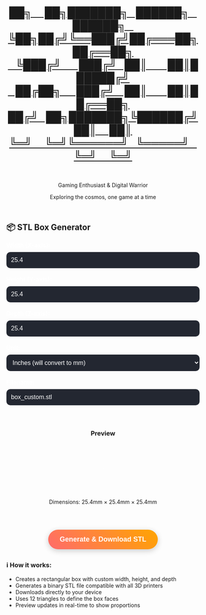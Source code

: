 <div class="container">
    <header>
        <a class="no-underline" href="./" >
        <h1 class='xzor-ascii-banner'>██╗&nbsp;&nbsp;&nbsp;&nbsp;&nbsp;██╗███████╗&nbsp;&nbsp;&nbsp;██████╗&nbsp;&nbsp;&nbsp;██████╗&nbsp;&nbsp;&nbsp;<br>
             ╚██╗██╔╝╚══███╔╝██╔═══██╗██╔══██╗<br>
              &nbsp;&nbsp;&nbsp;╚███╔╝&nbsp;&nbsp;&nbsp;&nbsp;&nbsp;&nbsp;&nbsp;███╔╝&nbsp;&nbsp;&nbsp;██║&nbsp;&nbsp;&nbsp;&nbsp;&nbsp;&nbsp;&nbsp;&nbsp;██║██████╔╝<br>
            &nbsp;&nbsp;&nbsp;██╔██╗&nbsp;&nbsp;&nbsp;&nbsp;&nbsp;&nbsp;███╔╝&nbsp;&nbsp;&nbsp;&nbsp;██║&nbsp;&nbsp;&nbsp;&nbsp;&nbsp;&nbsp;&nbsp;&nbsp;██║██╔══██╗<br>
           ██╔╝&nbsp;&nbsp;&nbsp;██╗███████╗╚██████╔╝██║&nbsp;&nbsp;&nbsp;&nbsp;&nbsp;██║<br>
            ╚═╝&nbsp;&nbsp;&nbsp;&nbsp;&nbsp;╚═╝╚══════╝&nbsp;&nbsp;&nbsp;╚═════╝&nbsp;&nbsp;&nbsp;╚═╝&nbsp;&nbsp;&nbsp;&nbsp;&nbsp;╚═╝</h1></a><br>
        <p class="subtitle">Gaming Enthusiast & Digital Warrior</p>
        <p class="tagline">Exploring the cosmos, one game at a time</p>
    </header>
    <style>
        .input-group {
            margin-bottom: 20px;
        }        
        label {
            display: block;
            margin-bottom: 8px;
            color: #ffffff;
            font-weight: bold;
            font-size: 1.1em;
        }        
        input, select {
            width: 100%;
            padding: 12px;
            border: none;
            border-radius: 10px;
            font-size: 16px;
            background: rgba(255, 255, 255, 0.2);
            background-color: #232731;
            color: white;
            backdrop-filter: blur(5px);
        }
        input::placeholder {
            color: rgba(255, 255, 255, 0.7);
        }
        button {
            background: linear-gradient(45deg, #ff6b6b, #ffa500);
            color: white;
            padding: 15px 30px;
            border: none;
            border-radius: 50px;
            font-size: 18px;
            font-weight: bold;
            cursor: pointer;
            transition: all 0.3s ease;
            display: block;
            margin: 30px auto;
            box-shadow: 0 4px 15px rgba(0,0,0,0.2);
        }
        button:hover {
            transform: translateY(-2px);
            box-shadow: 0 8px 25px rgba(0,0,0,0.3);
        }
        button:active {
            transform: translateY(0);
        }
        .info {
            background: rgba(255, 255, 255, 0.1);
            padding: 20px;
            border-radius: 10px;
            margin: 20px 0;
            border-left: 4px solid #ffa500;
        }
        .preview {
            text-align: center;
            margin: 20px 0;
            padding: 20px;
            background: rgba(255, 255, 255, 0.05);
            border-radius: 10px;
        }
        .box-container {
            perspective: 400px;
            margin: 20px auto;
            width: 120px;
            height: 120px;
            display: flex;
            align-items: center;
            justify-content: center;
        }
        .box-visual {
            position: relative;
            transform-style: preserve-3d;
            animation: rotateBox 8s infinite linear;
        }
        .box-face {
            position: absolute;
            border: 2px solid rgba(255, 255, 255, 0.4);
            border-radius: 4px;
            box-shadow: inset 0 0 20px rgba(255, 255, 255, 0.1);
        }
        .box-face.front {
            background: linear-gradient(45deg, #ff6b6b, #ffa500);
        }
        .box-face.back {
            background: linear-gradient(45deg, #ff4757, #ff3838);
        }
        .box-face.right {
            background: linear-gradient(45deg, #ffa500, #ff9f43);
        }
        .box-face.left {
            background: linear-gradient(45deg, #ff3838, #ff6b6b);
        }
        .box-face.top {
            background: linear-gradient(45deg, #ff9f43, #feca57);
        }
        .box-face.bottom {
            background: linear-gradient(45deg, #ff4757, #c44569);
        }
        @keyframes rotateBox {
            0% { transform: rotateX(15deg) rotateY(0deg) rotateZ(5deg); }
            25% { transform: rotateX(75deg) rotateY(90deg) rotateZ(15deg); }
            50% { transform: rotateX(165deg) rotateY(180deg) rotateZ(95deg); }
            75% { transform: rotateX(255deg) rotateY(270deg) rotateZ(175deg); }
            100% { transform: rotateX(375deg) rotateY(360deg) rotateZ(365deg); }
        }
        .success-message {
            background: rgba(76, 175, 80, 0.3);
            color: white;
            padding: 15px;
            border-radius: 10px;
            margin: 20px 0;
            border-left: 4px solid #4CAF50;
            display: none;
        }
    </style>
<body>
    <div class="profile-section">
        <h2 class="section-title centered-title alt">📦 STL Box Generator</h2>        
        <div class="input-group">
            <label for="width">Width (X-axis):</label>
            <input type="number" id="width" value="25.4" step="0.1" min="0.1" placeholder="Enter width">
        </div>
        <div class="input-group">
            <label for="height">Height (Y-axis):</label>
            <input type="number" id="height" value="25.4" step="0.1" min="0.1" placeholder="Enter height">
        </div>
        <div class="input-group">
            <label for="depth">Depth (Z-axis):</label>
            <input type="number" id="depth" value="25.4" step="0.1" min="0.1" placeholder="Enter depth">
        </div>
        <div class="input-group">
            <label for="unit">Unit:</label>
            <select id="unit">
                <option value="mm">Millimeters (mm)</option>
                <option value="inch" selected>Inches (will convert to mm)</option>
                <option value="cm">Centimeters (cm)</option>
            </select>
        </div>
        <div class="input-group">
            <label for="filename">Filename:</label>
            <input type="text" id="filename" value="box_custom.stl" placeholder="Enter filename">
        </div>
        <div class="preview">
            <h3>Preview</h3>
            <div class="box-container">
                <div class="box-visual" id="boxVisual">
                    <div class="box-face front"></div>
                    <div class="box-face back"></div>
                    <div class="box-face right"></div>
                    <div class="box-face left"></div>
                    <div class="box-face top"></div>
                    <div class="box-face bottom"></div>
                </div>
            </div>
            <p id="dimensions">Dimensions: 25.4mm × 25.4mm × 25.4mm</p>
        </div>
        <button onclick="generateBox()">Generate & Download STL</button>
        <div id="successMessage" class="success-message">
            ✅ STL file generated and downloaded successfully!
        </div>
    </div>
    <div class="profile-section">
        <div class="about-text">
            <h3 class="section-title centered-title alt">ℹ️ How it works:</h3>
            <div>
            <ul>
                <li>Creates a rectangular box with custom width, height, and depth</li>
                <li>Generates a binary STL file compatible with all 3D printers</li>
                <li>Downloads directly to your device</li>
                <li>Uses 12 triangles to define the box faces</li>
                <li>Preview updates in real-time to show proportions</li>
            </ul>
        </div>
    </div>
    <script>
        function createBoxSTL(width, height, depth, filename = "box.stl") {
            // Define the 8 vertices of a rectangular box
            const w = width / 2;
            const h = height / 2;
            const d = depth / 2;
            const vertices = [
                [-w, -h, -d],  // 0: bottom-back-left
                [+w, -h, -d],  // 1: bottom-back-right
                [+w, +h, -d],  // 2: bottom-front-right
                [-w, +h, -d],  // 3: bottom-front-left
                [-w, -h, +d],  // 4: top-back-left
                [+w, -h, +d],  // 5: top-back-right
                [+w, +h, +d],  // 6: top-front-right
                [-w, +h, +d],  // 7: top-front-left
            ];
            // Define the 12 triangular faces
            const faces = [
                [0, 2, 1], [0, 3, 2],  // Bottom face
                [4, 5, 6], [4, 6, 7],  // Top face
                [3, 6, 2], [3, 7, 6],  // Front face
                [0, 1, 5], [0, 5, 4],  // Back face
                [1, 2, 6], [1, 6, 5],  // Right face
                [0, 4, 7], [0, 7, 3],  // Left face
            ];
            // Calculate normal vector for a triangle
            function calculateNormal(v0, v1, v2) {
                const edge1 = [v1[0] - v0[0], v1[1] - v0[1], v1[2] - v0[2]];
                const edge2 = [v2[0] - v0[0], v2[1] - v0[1], v2[2] - v0[2]];
                // Cross product
                const normal = [
                    edge1[1] * edge2[2] - edge1[2] * edge2[1],
                    edge1[2] * edge2[0] - edge1[0] * edge2[2],
                    edge1[0] * edge2[1] - edge1[1] * edge2[0]
                ];
                // Normalize
                const length = Math.sqrt(normal[0] * normal[0] + normal[1] * normal[1] + normal[2] * normal[2]);
                if (length > 0) {
                    normal[0] /= length;
                    normal[1] /= length;
                    normal[2] /= length;
                }
                return normal;
            }
            // Helper functions for binary data
            function floatToBytes(value) {
                const buffer = new ArrayBuffer(4);
                const view = new DataView(buffer);
                view.setFloat32(0, value, true);
                return new Uint8Array(buffer);
            }
            function uint32ToBytes(value) {
                const buffer = new ArrayBuffer(4);
                const view = new DataView(buffer);
                view.setUint32(0, value, true);
                return new Uint8Array(buffer);
            }
            function uint16ToBytes(value) {
                const buffer = new ArrayBuffer(2);
                const view = new DataView(buffer);
                view.setUint16(0, value, true);
                return new Uint8Array(buffer);
            }
            // Build STL data
            const data = [];
            // 80-byte header
            const headerText = 'Generated rectangular box for 3D printing - Browser STL Generator';
            const header = new Uint8Array(80);
            for (let i = 0; i < Math.min(headerText.length, 80); i++) {
                header[i] = headerText.charCodeAt(i);
            }
            data.push(header);
            // Triangle count
            data.push(uint32ToBytes(faces.length));
            // Write each triangle
            faces.forEach(face => {
                const v0 = vertices[face[0]];
                const v1 = vertices[face[1]];
                const v2 = vertices[face[2]];
                const normal = calculateNormal(v0, v1, v2);
                // Normal vector
                data.push(floatToBytes(normal[0]));
                data.push(floatToBytes(normal[1]));
                data.push(floatToBytes(normal[2]));
                // Vertices
                [v0, v1, v2].forEach(vertex => {
                    data.push(floatToBytes(vertex[0]));
                    data.push(floatToBytes(vertex[1]));
                    data.push(floatToBytes(vertex[2]));
                });
                // Attribute byte count
                data.push(uint16ToBytes(0));
            });
            // Combine all data
            const totalLength = data.reduce((sum, chunk) => sum + chunk.length, 0);
            const binaryData = new Uint8Array(totalLength);
            let offset = 0;
            data.forEach(chunk => {
                binaryData.set(chunk, offset);
                offset += chunk.length;
            });
            return binaryData;
        }
        function downloadFile(data, filename) {
            const blob = new Blob([data], { type: 'application/octet-stream' });
            const url = URL.createObjectURL(blob);
            const a = document.createElement('a');
            a.href = url;
            a.download = filename;
            document.body.appendChild(a);
            a.click();
            document.body.removeChild(a);
            URL.revokeObjectURL(url);
        }
        function updatePreview() {
            const widthInput = document.getElementById('width');
            const heightInput = document.getElementById('height');
            const depthInput = document.getElementById('depth');
            const unitSelect = document.getElementById('unit');
            const dimensionsEl = document.getElementById('dimensions');
            const boxVisual = document.getElementById('boxVisual');
            let width = parseFloat(widthInput.value) || 25.4;
            let height = parseFloat(heightInput.value) || 25.4;
            let depth = parseFloat(depthInput.value) || 25.4;
            const unit = unitSelect.value;
            // Convert to mm for internal calculations
            let widthInMM = width, heightInMM = height, depthInMM = depth;
            if (unit === 'inch') {
                widthInMM = width * 25.4;
                heightInMM = height * 25.4;
                depthInMM = depth * 25.4;
            } else if (unit === 'cm') {
                widthInMM = width * 10;
                heightInMM = height * 10;
                depthInMM = depth * 10;
            }
            // Update dimensions display
            dimensionsEl.textContent = `Dimensions: ${widthInMM.toFixed(1)}mm × ${heightInMM.toFixed(1)}mm × ${depthInMM.toFixed(1)}mm`;
            // Update 3D preview proportions
            updateBoxVisualization(widthInMM, heightInMM, depthInMM);
        }
        function updateBoxVisualization(width, height, depth) {
            const boxVisual = document.getElementById('boxVisual');
            const faces = boxVisual.querySelectorAll('.box-face');            
            // Scale dimensions for visualization (max 80px for largest dimension)
            const maxDim = Math.max(width, height, depth);
            const scale = 80 / maxDim;            
            // Calculate scaled dimensions
            const scaledWidth = width * scale;   // X-axis (left-right)
            const scaledHeight = height * scale; // Y-axis (front-back)  
            const scaledDepth = depth * scale;   // Z-axis (bottom-top)            
            // Calculate half-dimensions for positioning (these are the distances from center to face)
            const halfWidth = scaledWidth / 2;
            const halfHeight = scaledHeight / 2;
            const halfDepth = scaledDepth / 2;            
            // FRONT face (positive Y direction) - Width × Depth
            faces[0].style.width = `${scaledWidth}px`;
            faces[0].style.height = `${scaledDepth}px`;
            faces[0].style.left = `${-halfWidth}px`;
            faces[0].style.top = `${-halfDepth}px`;
            faces[0].style.transform = `translateZ(${halfHeight}px)`;            
            // BACK face (negative Y direction) - Width × Depth  
            faces[1].style.width = `${scaledWidth}px`;
            faces[1].style.height = `${scaledDepth}px`;
            faces[1].style.left = `${-halfWidth}px`;
            faces[1].style.top = `${-halfDepth}px`;
            faces[1].style.transform = `translateZ(${-halfHeight}px) rotateY(180deg)`;            
            // RIGHT face (positive X direction) - Height × Depth
            faces[2].style.width = `${scaledHeight}px`;
            faces[2].style.height = `${scaledDepth}px`;
            faces[2].style.left = `${-halfHeight}px`;
            faces[2].style.top = `${-halfDepth}px`;
            faces[2].style.transform = `rotateY(90deg) translateZ(${halfWidth}px)`;            
            // LEFT face (negative X direction) - Height × Depth
            faces[3].style.width = `${scaledHeight}px`;
            faces[3].style.height = `${scaledDepth}px`;
            faces[3].style.left = `${-halfHeight}px`;
            faces[3].style.top = `${-halfDepth}px`;
            faces[3].style.transform = `rotateY(-90deg) translateZ(${halfWidth}px)`;            
            // TOP face (positive Z direction) - Width × Height
            faces[4].style.width = `${scaledWidth}px`;
            faces[4].style.height = `${scaledHeight}px`;
            faces[4].style.left = `${-halfWidth}px`;
            faces[4].style.top = `${-halfHeight}px`;
            faces[4].style.transform = `rotateX(90deg) translateZ(${halfDepth}px)`;            
            // BOTTOM face (negative Z direction) - Width × Height
            faces[5].style.width = `${scaledWidth}px`;
            faces[5].style.height = `${scaledHeight}px`;
            faces[5].style.left = `${-halfWidth}px`;
            faces[5].style.top = `${-halfHeight}px`;
            faces[5].style.transform = `rotateX(-90deg) translateZ(${halfDepth}px)`;            
            console.log(`Watertight box preview: ${width.toFixed(1)} × ${height.toFixed(1)} × ${depth.toFixed(1)}mm`);
            console.log(`Scaled to: ${scaledWidth.toFixed(1)} × ${scaledHeight.toFixed(1)} × ${scaledDepth.toFixed(1)}px`);
        }        
        function generateBox() {
            const widthInput = document.getElementById('width');
            const heightInput = document.getElementById('height');
            const depthInput = document.getElementById('depth');
            const unitSelect = document.getElementById('unit');
            const filenameInput = document.getElementById('filename');
            const successMessage = document.getElementById('successMessage');
            let width = parseFloat(widthInput.value) || 1;
            let height = parseFloat(heightInput.value) || 1;
            let depth = parseFloat(depthInput.value) || 1;
            const unit = unitSelect.value;
            const filename = filenameInput.value || 'box.stl';
            // Convert to mm
            let widthInMM = width, heightInMM = height, depthInMM = depth;
            if (unit === 'inch') {
                widthInMM = width * 25.4;
                heightInMM = height * 25.4;
                depthInMM = depth * 25.4;
            } else if (unit === 'cm') {
                widthInMM = width * 10;
                heightInMM = height * 10;
                depthInMM = depth * 10;
            }
            try {
                const stlData = createBoxSTL(widthInMM, heightInMM, depthInMM, filename);
                downloadFile(stlData, filename);
                successMessage.style.display = 'block';
                setTimeout(() => {
                    successMessage.style.display = 'none';
                }, 3000);
                console.log(`Generated ${filename}: ${widthInMM.toFixed(1)}×${heightInMM.toFixed(1)}×${depthInMM.toFixed(1)}mm box with ${stlData.length} bytes`);
            } catch (error) {
                alert('Error generating STL file: ' + error.message);
                console.error(error);
            }
        }
        // Update preview when inputs change
        document.getElementById('width').addEventListener('input', updatePreview);
        document.getElementById('height').addEventListener('input', updatePreview);
        document.getElementById('depth').addEventListener('input', updatePreview);
        document.getElementById('unit').addEventListener('change', function() {
            const widthInput = document.getElementById('width');
            const heightInput = document.getElementById('height');
            const depthInput = document.getElementById('depth');
            const unit = this.value;
            // Auto-adjust default values based on unit
            if (unit === 'inch') {
                widthInput.value = '1.0';
                heightInput.value = '1.0';
                depthInput.value = '1.0';
            } else if (unit === 'mm') {
                widthInput.value = '25.4';
                heightInput.value = '25.4';
                depthInput.value = '25.4';
            } else if (unit === 'cm') {
                widthInput.value = '2.54';
                heightInput.value = '2.54';
                depthInput.value = '2.54';
            }
            updatePreview();
        });
        // Initialize
        updatePreview();
    </script>
